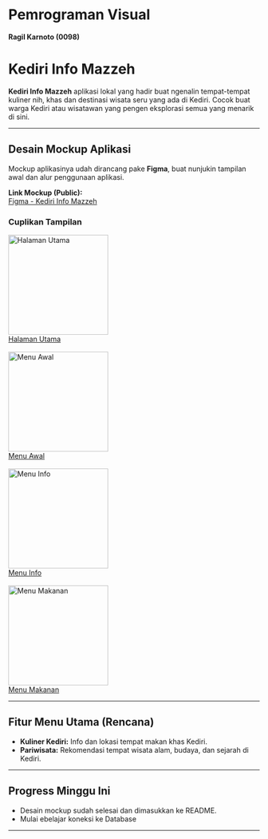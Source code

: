 # Pemrograman Visual  
**Ragil Karnoto (0098)**

# Kediri Info Mazzeh

**Kediri Info Mazzeh** aplikasi lokal yang hadir buat ngenalin tempat-tempat kuliner nih, khas dan destinasi wisata seru yang ada di Kediri. Cocok buat warga Kediri atau wisatawan yang pengen eksplorasi semua yang menarik di sini.

---

## Desain Mockup Aplikasi

Mockup aplikasinya udah dirancang pake **Figma**, buat nunjukin tampilan awal dan alur penggunaan aplikasi.

 **Link Mockup (Public):**  
[Figma - Kediri Info Mazzeh](https://www.figma.com/proto/Wsp4Oqj9kb8vP0Zbgq9kFc/0098_Ragil-Karnoto?node-id=2-4&t=xRAVCeNpwb1oJs4M-1)


### Cuplikan Tampilan

<p align="left">
  <a href="Aplikasi Kediri Mazzeh/Asset/Gambar/mockup-preview1.png" target="_blank">
    <img src="Aplikasi-Kediri-Mazzeh/Asset/Gambar/mockup-preview1.png" alt="Halaman Utama" width="200"><br>
    Halaman Utama
  </a>
  <br><br>
  <a href="Aplikasi Kediri Mazzeh/Asset/Gambar/mockup-preview2.png" target="_blank">
    <img src="Aplikasi-Kediri-Mazzeh/Asset/Gambar/mockup-preview2.png" alt="Menu Awal" width="200"><br>
    Menu Awal
  </a>
  <br><br>
  <a href="Aplikasi Kediri Mazzeh/Asset/Gambar/mockup-preview3.png" target="_blank">
    <img src="Aplikasi-Kediri-Mazzeh/Asset/Gambar/mockup-preview3.png" alt="Menu Info" width="200"><br>
    Menu Info
  </a>
  <br><br>
  <a href="Aplikasi Kediri Mazzeh/Asset/Gambar/mockup-preview4.png" target="_blank">
    <img src="Aplikasi-Kediri-Mazzeh/Asset/Gambar/mockup-preview4.png" alt="Menu Makanan" width="200"><br>
    Menu Makanan
  </a>
</p>

---

##  Fitur Menu Utama (Rencana)

-  **Kuliner Kediri:** Info dan lokasi tempat makan khas Kediri.  
-  **Pariwisata:** Rekomendasi tempat wisata alam, budaya, dan sejarah di Kediri.  

---

## Progress Minggu Ini

- Desain mockup sudah selesai dan dimasukkan ke README.  
- Mulai ebelajar koneksi ke Database

---


